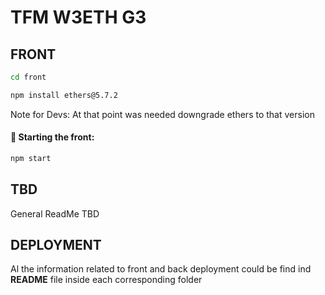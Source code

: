 # TFM W3ETH G3

## FRONT


```sh
cd front

npm install ethers@5.7.2
```
Note for Devs: At that point was needed downgrade ethers to that version

#### 🚂 Starting the front:

```sh
npm start
```


## TBD
General ReadMe
TBD

## DEPLOYMENT
Al the information related to front and back deployment could be find ind **README** file inside each corresponding folder




